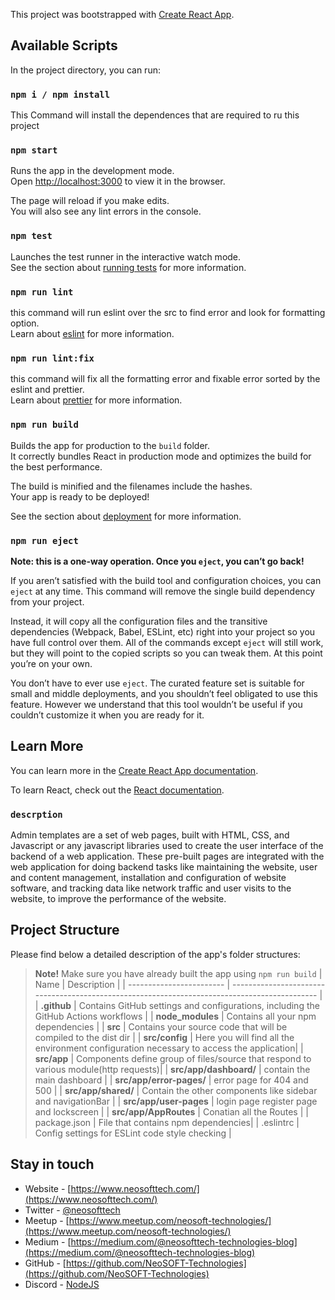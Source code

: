 This project was bootstrapped with [Create React App](https://github.com/facebook/create-react-app).

## Available Scripts

In the project directory, you can run:

### `npm i / npm install`

This Command will install the dependences that are required to ru this project<br>

### `npm start`

Runs the app in the development mode.<br>
Open [http://localhost:3000](http://localhost:3000) to view it in the browser.

The page will reload if you make edits.<br>
You will also see any lint errors in the console.

### `npm test`

Launches the test runner in the interactive watch mode.<br>
See the section about [running tests](https://facebook.github.io/create-react-app/docs/running-tests) for more information.

### `npm run lint`

this command will run eslint over the src to find error and look for formatting option.<br>
Learn about [eslint](https://eslint.org/) for more information.<br>

### `npm run lint:fix`

this command will fix all the formatting error and fixable error sorted by the eslint and prettier.<br>
Learn about [prettier](https://github.com/prettier/prettier) for more information.<br>

### `npm run build`

Builds the app for production to the `build` folder.<br>
It correctly bundles React in production mode and optimizes the build for the best performance.

The build is minified and the filenames include the hashes.<br>
Your app is ready to be deployed!

See the section about [deployment](https://facebook.github.io/create-react-app/docs/deployment) for more information.

### `npm run eject`

**Note: this is a one-way operation. Once you `eject`, you can’t go back!**

If you aren’t satisfied with the build tool and configuration choices, you can `eject` at any time. This command will remove the single build dependency from your project.

Instead, it will copy all the configuration files and the transitive dependencies (Webpack, Babel, ESLint, etc) right into your project so you have full control over them. All of the commands except `eject` will still work, but they will point to the copied scripts so you can tweak them. At this point you’re on your own.

You don’t have to ever use `eject`. The curated feature set is suitable for small and middle deployments, and you shouldn’t feel obligated to use this feature. However we understand that this tool wouldn’t be useful if you couldn’t customize it when you are ready for it.

## Learn More

You can learn more in the [Create React App documentation](https://facebook.github.io/create-react-app/docs/getting-started).

To learn React, check out the [React documentation](https://reactjs.org/).

### `descrption`
Admin templates are a set of web pages, built with HTML, CSS, and Javascript or any javascript libraries used to create the user interface of the backend of a web application. These pre-built pages are integrated with the web application for doing backend tasks like maintaining the website, user and content management, installation and configuration of website software, and tracking data like network traffic and user visits to the website, to improve the performance of the website.

## Project Structure


Please find below a detailed description of the app's folder structures:


> **Note!** Make sure you have already built the app using  `npm run build`
| Name | Description |
| ------------------------ | --------------------------------------------------------------------------------------------- |
| **.github**              | Contains GitHub settings and configurations, including the GitHub Actions workflows            |
| **node_modules**         | Contains all your npm dependencies                                                            |
| **src**                  | Contains your source code that will be compiled to the dist dir                               |
| **src/config**           | Here you will find all the environment configuration necessary to access the application|
| **src/app**              | Components define group of files/source that respond to various module(http requests)|
| **src/app/dashboard/**   |  contain the main dashboard           |
| **src/app/error-pages/** | error page for 404 and 500             |
| **src/app/shared/**      |   Contain the other components like sidebar and navigationBar          |
| **src/app/user-pages**   |  login page register page  and lockscreen       |
| **src/app/AppRoutes**    |  Conatian all the Routes            |
| package.json             | File that contains npm dependencies|
| .eslintrc                | Config settings for ESLint code style checking                                                  |
## Stay in touch

* Website - [https://www.neosofttech.com/](https://www.neosofttech.com/)
* Twitter - [@neosofttech](https://twitter.com/neosofttech)
* Meetup -  [https://www.meetup.com/neosoft-technologies/](https://www.meetup.com/neosoft-technologies/)
* Medium -  [https://medium.com/@neosofttech-technologies-blog](https://medium.com/@neosofttech-technologies-blog)
* GitHub - [https://github.com/NeoSOFT-Technologies](https://github.com/NeoSOFT-Technologies)
* Discord - [NodeJS](https://discord.gg/9xW5gQhQa4)
